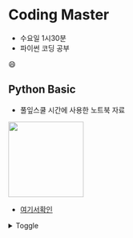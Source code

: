 # Coding Master  
 * 수요일 1시30분
 * 파이썬 코딩 공부

:smile:
## **Python Basic**
- 풀잎스쿨 시간에 사용한 노트북 자료

<img src="https://user-images.githubusercontent.com/60789129/108146882-4f139c00-7111-11eb-85ce-6065e98f787c.png" style="width:150px;"/>

- [여기서확인](https://github.com/AIFFEL-CodingMaster/Jungminchae/tree/main/python_basic)

<details>
    <summary>Toggle</summary>

```python
print("헬로우 파이썬")
```
